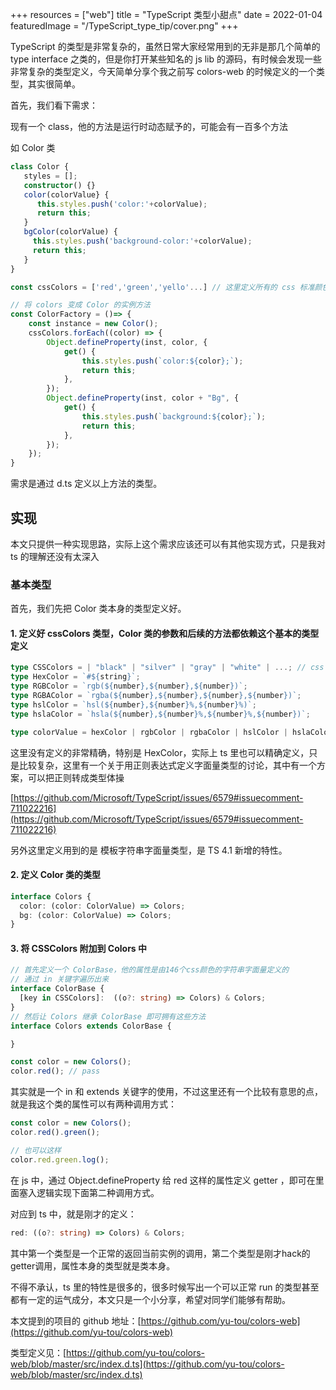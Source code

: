 +++
resources = ["web"]
title = "TypeScript 类型小甜点"
date = 2022-01-04
featuredImage = "/TypeScript_type_tip/cover.png"
+++

TypeScript 的类型是非常复杂的，虽然日常大家经常用到的无非是那几个简单的 type interface 之类的，但是你打开某些知名的 js lib 的源码，有时候会发现一些非常复杂的类型定义，今天简单分享个我之前写 colors-web 的时候定义的一个类型，其实很简单。

首先，我们看下需求：

现有一个 class，他的方法是运行时动态赋予的，可能会有一百多个方法

如 Color 类

```typescript
class Color {
   styles = [];
   constructor() {}
   color(colorValue} {
      this.styles.push('color:'+colorValue);
      return this;
   }
   bgColor(colorValue) {
     this.styles.push('background-color:'+colorValue);
     return this;
   }
}

const cssColors = ['red','green','yello'...] // 这里定义所有的 css 标准颜色名称，供146个

// 将 colors 变成 Color 的实例方法
const ColorFactory = ()=> {
    const instance = new Color();
    cssColors.forEach((color) => {
        Object.defineProperty(inst, color, {
            get() {
                this.styles.push(`color:${color};`);
                return this;
            },
        });
        Object.defineProperty(inst, color + "Bg", {
            get() {
                this.styles.push(`background:${color};`);
                return this;
            },
        });
    });
}
```

需求是通过 d.ts 定义以上方法的类型。

## 实现

本文只提供一种实现思路，实际上这个需求应该还可以有其他实现方式，只是我对 ts 的理解还没有太深入

### 基本类型

首先，我们先把 Color 类本身的类型定义好。

#### 1. 定义好 cssColors 类型，Color 类的参数和后续的方法都依赖这个基本的类型定义

```typescript
type CSSColors = | "black" | "silver" | "gray" | "white" | ...; // css color 共有 146 个名字
type HexColor = `#${string}`;
type RGBColor = `rgb(${number},${number},${number})`;
type RGBAColor = `rgba(${number},${number},${number},${number})`;
type hslColor = `hsl(${number},${number}%,${number}%)`;
type hslaColor = `hsla(${number},${number}%,${number}%,${number})`;

type colorValue = hexColor | rgbColor | rgbaColor | hslColor | hslaColor;

```

这里没有定义的非常精确，特别是 HexColor，实际上 ts 里也可以精确定义，只是比较复杂，这里有一个关于用正则表达式定义字面量类型的讨论，其中有一个方案，可以把正则转成类型体操

[https://github.com/Microsoft/TypeScript/issues/6579#issuecomment-711022216](https://github.com/Microsoft/TypeScript/issues/6579#issuecomment-711022216)

另外这里定义用到的是 模板字符串字面量类型，是 TS 4.1 新增的特性。

#### 2. 定义 Color 类的类型

```typescript
interface Colors {
  color: (color: ColorValue) => Colors;
  bg: (color: ColorValue) => Colors;
}
```

#### 3. 将 CSSColors 附加到 Colors 中

```typescript
// 首先定义一个 ColorBase，他的属性是由146个css颜色的字符串字面量定义的
// 通过 in 关键字遍历出来
interface ColorBase {
  [key in CSSColors]:  ((o?: string) => Colors) & Colors;
}
// 然后让 Colors 继承 ColorBase 即可拥有这些方法
interface Colors extends ColorBase {

}

const color = new Colors();
color.red(); // pass

```

其实就是一个 in 和 extends 关键字的使用，不过这里还有一个比较有意思的点，就是我这个类的属性可以有两种调用方式：

```typescript
const color = new Colors();
color.red().green();

// 也可以这样
color.red.green.log();
```

在 js 中，通过 Object.defineProperty 给 red 这样的属性定义 getter ，即可在里面塞入逻辑实现下面第二种调用方式。

对应到 ts 中，就是刚才的定义：

```typescript
red: ((o?: string) => Colors) & Colors;
```

其中第一个类型是一个正常的返回当前实例的调用，第二个类型是刚才hack的getter调用，属性本身的类型就是类本身。

不得不承认，ts 里的特性是很多的，很多时候写出一个可以正常 run 的类型甚至都有一定的运气成分，本文只是一个小分享，希望对同学们能够有帮助。

本文提到的项目的 github 地址：[https://github.com/yu-tou/colors-web](https://github.com/yu-tou/colors-web)

类型定义见：[https://github.com/yu-tou/colors-web/blob/master/src/index.d.ts](https://github.com/yu-tou/colors-web/blob/master/src/index.d.ts)